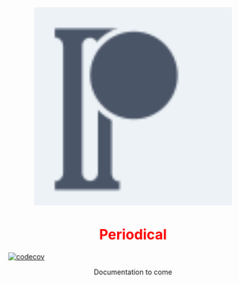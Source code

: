 <p align="center">
  <img src="docs/logo.svg" width="400">
</p>
<h1 align="center" style="color: #ff0000">Periodical</h1>

[![codecov](https://codecov.io/gh/adoxography/periodical/branch/main/graph/badge.svg?token=N8Z73FJD9A)](undefined)

<p align="center">
  Documentation to come
</p>

